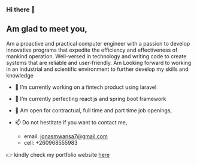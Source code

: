 ### Hi there 👋
## Am glad to meet you,

Am a proactive and practical computer engineer with a passion to develop innovative programs that expedite the 
efficiency and effectiveness of mankind operation. Well-versed in technology and writing code to create systems that
are reliable and user-friendly. Am Looking forward to working in an industrial and scientific environment to further develop my skills and knowledge


- 🔭 I’m currently working on a fintech product using laravel
- 🌱 I’m currently perfecting react js and spring boot framework
- 💬 Am open for contractual, full time and part time job openings, 
- 📫 Do not hestitate if you want to contact me,
  
  - email: jonasmwansa7@gmail.com
  - cell: +260968555983

👉 kindly check my portfolio website [here](https://jonasmwansa.github.io/portfoliorepo/)
